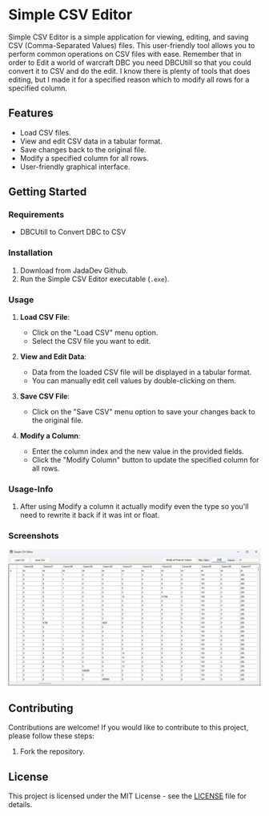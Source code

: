 # Simple CSV Editor

Simple CSV Editor is a simple application for viewing, editing, and saving CSV (Comma-Separated Values) files. This user-friendly tool allows you to perform common operations on CSV files with ease.
Remember that in order to Edit a world of warcraft DBC you need DBCUtill so that you could convert it to CSV and do the edit.
I know there is plenty of tools that does editing, but I made it for a specified reason which to modify all rows for a specified column.

## Features

- Load CSV files.
- View and edit CSV data in a tabular format.
- Save changes back to the original file.
- Modify a specified column for all rows.
- User-friendly graphical interface.

## Getting Started

### Requirements

- DBCUtill to Convert DBC to CSV

### Installation

1. Download from JadaDev Github.
2. Run the Simple CSV Editor executable (`.exe`).

### Usage

1. **Load CSV File**:
   - Click on the "Load CSV" menu option.
   - Select the CSV file you want to edit.

2. **View and Edit Data**:
   - Data from the loaded CSV file will be displayed in a tabular format.
   - You can manually edit cell values by double-clicking on them.

3. **Save CSV File**:
   - Click on the "Save CSV" menu option to save your changes back to the original file.

4. **Modify a Column**:
   - Enter the column index and the new value in the provided fields.
   - Click the "Modify Column" button to update the specified column for all rows.

### Usage-Info

1. After using Modify a column it actually modify even the type so you'll need to rewrite it back if it was int or float.


### Screenshots

![Screenshot](https://github.com/JadaDev/SimpleCSVEditor/blob/main/Simple%20CSV%20Editor%20SS.png?raw=true)

## Contributing

Contributions are welcome! If you would like to contribute to this project, please follow these steps:

1. Fork the repository.

## License

This project is licensed under the MIT License - see the [LICENSE](LICENSE) file for details.

